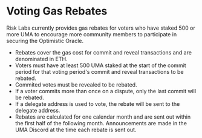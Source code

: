 # Voting Gas Rebates

Risk Labs currently provides gas rebates for voters who have staked 500 or more UMA to encourage more community members to participate in securing the Optimistic Oracle.&#x20;

* Rebates cover the gas cost for commit and reveal transactions and are denominated in ETH.
* Voters must have at least 500 UMA staked at the start of the commit period for that voting period's commit and reveal transactions to be rebated.
* Commited votes must be revealed to be rebated.
* If a voter commits more than once on a dispute, only the last commit will be rebated.
* If a delegate address is used to vote, the rebate will be sent to the delegate address.
* Rebates are calculated for one calendar month and are sent out within the first half of the following month. Announcements are made in the UMA Discord at the time each rebate is sent out.
